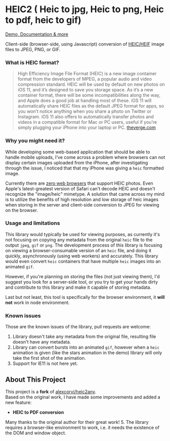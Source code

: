 # HEIC2 ( Heic to jpg, Heic to png, Heic to pdf, heic to gif)

[Demo, Documentation & more](https://alexcorvi.github.io/heic2any/)

Client-side (browser-side, using Javascript) conversion of [HEIC/HEIF](http://www.hackerfactor.com/blog/index.php?/archives/833-HEIC-Yeah.html) image files to JPEG, PNG, or GIF.

### What is HEIC format?

> High Efficiency Image File Format (HEIC) is a new image container format from the developers of MPEG, a popular audio and video compression standard. HEIC will be used by default on new photos on iOS 11, and it’s designed to save you storage space. As it’s a new container format, there will be some incompatibilities along the way, and Apple does a good job at handling most of these. iOS 11 will automatically share HEIC files as the default JPEG format for apps, so you won’t notice anything when you share a photo on Twitter or Instagram. iOS 11 also offers to automatically transfer photos and videos in a compatible format for Mac or PC users, useful if you’re simply plugging your iPhone into your laptop or PC.
> [theverge.com](https://www.theverge.com/2017/9/19/16332192/apple-ios-11-heic-iphone-image-format)

### Why you might need it?

While developing some web-based application that should be able to handle mobile uploads, I've come across a problem where browsers can not display certain images uploaded from the iPhone, after investigating through the issue, I noticed that that my iPhone was giving a `heic` formatted image.

Currently there are [zero web browsers](https://caniuse.com/#search=heif) that support HEIC photos. Even Apple's latest-greatest version of Safari can't decode HEIC and doesn't recognize the "image/heic" mimetype. A solution that came across my mind is to utilize the benefits of high resolution and low storage of heic images when storing in the server and client-side conversion to JPEG for viewing on the browser.

### Usage and limitations

This library would typically be used for viewing purposes, as currently it's not focusing on copying any metadata from the original `heic` file to the output `jpeg`, `gif` or `png`. The development process of this library is focusing on viewing a browser-consumable version of an `heic` file, and doing it quickly, asynchronously (using web workers) and accurately. This library would even convert `heic` containers that have multiple `heic` images into an animated `gif`.

However, if you're planning on storing the files (not just viewing them), I'd suggest you look for a server-side tool, or you try to get your hands dirty and contribute to this library and make it capable of storing metadata.

Last but not least, this tool is specifically for the browser environment, it **will not** work in node environment.

### Known issues

Those are the known issues of the library, pull requests are welcome:

1. Library doesn't take any metadata from the original file, resulting file doesn't have any metadata.
2. Library can convert bursts into an animated `gif`, however when a `heic` animation is given (like the stars animation in the demo) library will only take the first shot of the animation.
3. Support for IE11 is not here yet.

## About This Project

This project is a **fork** of [alexcorvi/heic2any](https://github.com/alexcorvi/heic2any).  
Based on the original work, I have made some improvements and added a new feature:  
- **HEIC to PDF conversion**

Many thanks to the original author for their great work!
5. The library requires a browser-like environment to work, i.e. it needs the existence of the DOM and window object.

